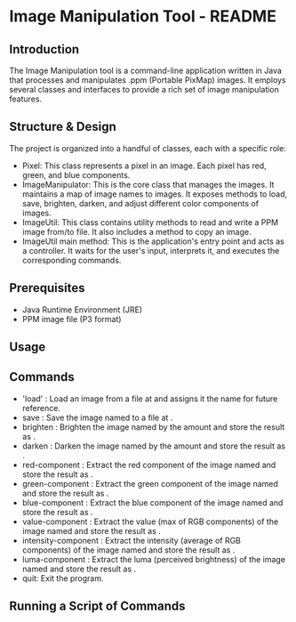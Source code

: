 # Image Manipulation Tool - README

## Introduction

The Image Manipulation tool is a command-line application written in Java that processes and manipulates .ppm (Portable PixMap) images. It employs several classes and interfaces to provide a rich set of image manipulation features.



## Structure & Design

The project is organized into a handful of classes, each with a specific role:

- Pixel: This class represents a pixel in an image. Each pixel has red, green, and blue components.
- ImageManipulator: This is the core class that manages the images. It maintains a map of image names to images. It exposes methods to load, save, brighten, darken, and adjust different color components of images.
- ImageUtil: This class contains utility methods to read and write a PPM image from/to file. It also includes a method to copy an image.
- ImageUtil main method: This is the application's entry point and acts as a controller. It waits for the user's input, interprets it, and executes the corresponding commands.


## Prerequisites

- Java Runtime Environment (JRE)
- PPM image file (P3 format)


## Usage

## Commands
- 'load' <imagePath> <imageName>: Load an image from a file at <imagePath> and assigns it the name <imageName> for future reference.
- save <imageName> <destinationPath>: Save the image named <imageName> to a file at <destinationPath>.
- brighten <increment> <sourceImageName> <destinationImageName>: Brighten the image named <sourceImageName> by the amount <increment> and store the result as <destinationImageName>.
- darken <decrement> <sourceImageName> <destinationImageName>: Darken the image named <sourceImageName> by the amount <decrement> and store the result as <destinationImageName>.
- red-component <sourceImageName> <destinationImageName>: Extract the red component of the image named <sourceImageName> and store the result as <destinationImageName>.
- green-component <sourceImageName> <destinationImageName>: Extract the green component of the image named <sourceImageName> and store the result as <destinationImageName>.
- blue-component <sourceImageName> <destinationImageName>: Extract the blue component of the image named <sourceImageName> and store the result as <destinationImageName>.
- value-component <sourceImageName> <destinationImageName>: Extract the value (max of RGB components) of the image named <sourceImageName> and store the result as <destinationImageName>.
- intensity-component <sourceImageName> <destinationImageName>: Extract the intensity (average of RGB components) of the image named <sourceImageName> and store the result as <destinationImageName>.
- luma-component <sourceImageName> <destinationImageName>: Extract the luma (perceived brightness) of the image named <sourceImageName> and store the result as <destinationImageName>.
- quit: Exit the program.

## Running a Script of Commands


